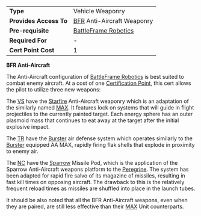 |                        |                                                                   |
| ---------------------- | ----------------------------------------------------------------- |
| **Type**               | Vehicle Weaponry                                                  |
| **Provides Access To** | [BFR](../vehicles/BattleFrame_Robotics.md) Anti-Aircraft Weaponry |
| **Pre-requisite**      | [BattleFrame Robotics](../vehicles/BattleFrame_Robotics.md)       |
| **Required For**       | \-                                                                |
| **Cert Point Cost**    | 1                                                                 |

**BFR Anti-Aircraft**

The Anti-Aircraft configuration of
[BattleFrame Robotics](../vehicles/BattleFrame_Robotics.md) is best suited to
combat enemy aircraft. At a cost of one
[Certification Point](../certifications/Certification_points.md), this cert
allows the pilot to utilize three new weapons:

The [VS](../etc/Vanu_Sovereignty.md) have the
[Starfire](<../items/Starfire_(BFR).md>) Anti-Aircraft weaponry which is an
adaptation of the similarly named [MAX](../items/Starfire.md). It features lock
on systems that will guide in flight projectiles to the currently painted
target. Each energy sphere has an outer plasmoid mass that continues to eat away
at the target after the initial explosive impact.

The [TR](../etc/Terran_Republic.md) have the
[Burster](<../items/Burster_(BFR).md>) air defense system which operates
similarly to the [Burster](../items/Burster.md) equipped AA MAX, rapidly firing
flak shells that explode in proximity to enemy air.

The [NC](../etc/New_Conglomerate.md) have the
[Sparrow](<../items/Sparrow_(BFR).md>) Missile Pod, which is the application of
the Sparrow Anti-Aircraft weapons platform to the
[Peregrine](../vehicles/Peregrine.md). The system has been adapted for rapid
fire salvo of its magazine of missiles, resulting in fast kill times on opposing
aircraft. The drawback to this is the relatively frequent reload times as
missiles are shuffled into place in the launch tubes.

It should be also noted that all the BFR Anti-Aircraft weapons, even when they
are paired, are still less effective than their
[MAX](../items/Mechanized_Assault_Exo-Suit.md) Unit counterparts.

<!--[Category:Certification](../Category:Certification.md)-->
